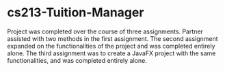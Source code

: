 # cs213-Tuition-Manager
Project was completed over the course of three assignments.
Partner assisted with two methods in the first assignment.
The second assignment expanded on the functionalities of the project and was completed entirely alone.
The third assignment was to create a JavaFX project with the same functionalities, and was completed entirely alone.
